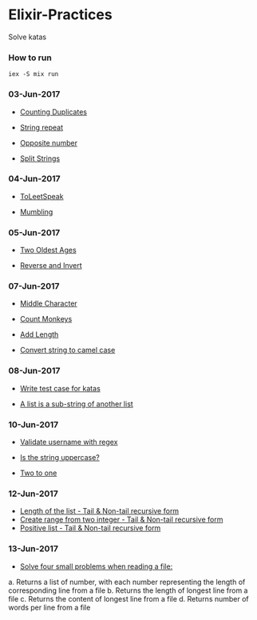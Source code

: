 # Elixir-Practices

Solve katas

### How to run

```
iex -S mix run
```

### 03-Jun-2017

- [Counting Duplicates](http://www.codewars.com/kata/counting-duplicates)

- [String repeat](http://www.codewars.com/kata/string-repeat)

- [Opposite number](http://www.codewars.com/kata/string-repeat)

- [Split Strings](http://www.codewars.com/kata/split-strings)

### 04-Jun-2017

- [ToLeetSpeak](http://www.codewars.com/kata/toleetspeak)

- [Mumbling](http://www.codewars.com/kata/mumbling)

### 05-Jun-2017

- [Two Oldest Ages](http://www.codewars.com/kata/two-oldest-ages-1)

- [Reverse and Invert](http://www.codewars.com/kata/reverse-and-invert)

### 07-Jun-2017

- [Middle Character](http://www.codewars.com/kata/get-the-middle-character)

- [Count Monkeys](http://www.codewars.com/kata/count-the-monkeys)

- [Add Length](http://www.codewars.com/kata/add-length)

- [Convert string to camel case](http://www.codewars.com/kata/convert-string-to-camel-case)

### 08-Jun-2017

- [Write test case for katas](https://github.com/vinhnglx/elixir-practices/blob/master/test/practices_test.exs)

- [A list is a sub-string of another list](http://www.codewars.com/kata/which-are-in)

### 10-Jun-2017

- [Validate username with regex](http://www.codewars.com/kata/simple-validation-of-a-username-with-regex)

- [Is the string uppercase?](http://www.codewars.com/kata/is-the-string-uppercase)

- [Two to one](http://www.codewars.com/kata/two-to-one)

### 12-Jun-2017

- [Length of the list - Tail & Non-tail recursive form](https://github.com/vinhnglx/elixir-practices/blob/master/lib/practices.exs#L304-L335)
- [Create range from two integer - Tail & Non-tail recursive form](https://github.com/vinhnglx/elixir-practices/blob/master/lib/practices.exs#L337-L364)
- [Positive list - Tail & Non-tail recursive form](https://github.com/vinhnglx/elixir-practices/blob/master/lib/practices.exs#L367-L403)

### 13-Jun-2017

- [Solve four small problems when reading a file:](https://github.com/vinhnglx/elixir-practices/blob/master/lib/practices.exs#L405-479)

a. Returns a list of number, with each number representing the length of corresponding line from a file
b. Returns the length of longest line from a file
c. Returns the content of longest line from a file
d. Returns number of words per line from a file

